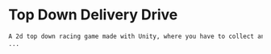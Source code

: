 # Top Down Delivery Drive

```bash
A 2d top down racing game made with Unity, where you have to collect and deliver packages 
...
```